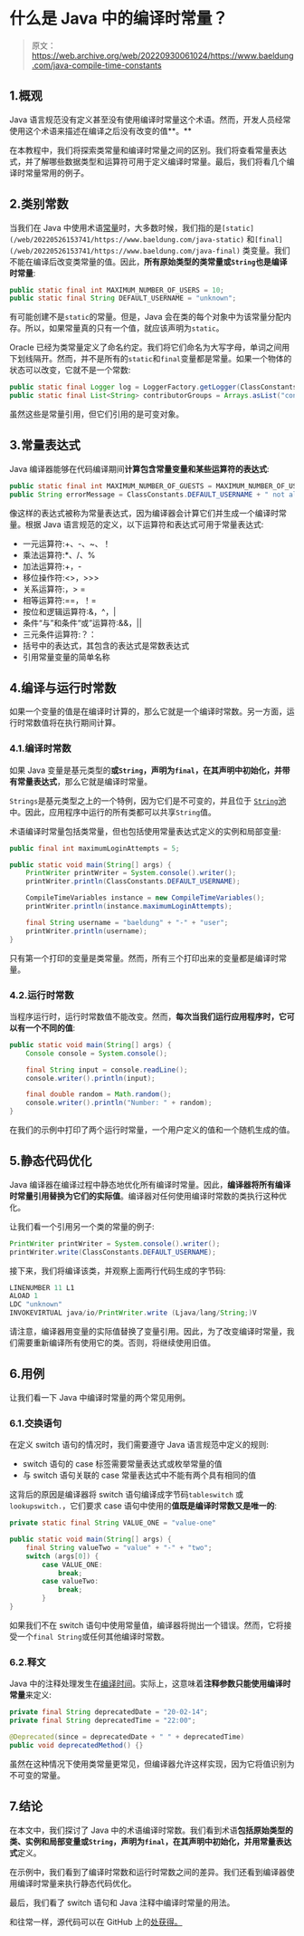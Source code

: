 # 什么是 Java 中的编译时常量？

> 原文：<https://web.archive.org/web/20220930061024/https://www.baeldung.com/java-compile-time-constants>

## 1.概观

Java 语言规范没有定义甚至没有使用编译时常量这个术语。然而，开发人员经常使用这个术语来描述在编译之后没有改变的值**。**

在本教程中，我们将探索类常量和编译时常量之间的区别。我们将查看常量表达式，并了解哪些数据类型和运算符可用于定义编译时常量。最后，我们将看几个编译时常量常用的例子。

## 2.类别常数

当我们在 Java 中使用术语[常量](/web/20220526153741/https://www.baeldung.com/java-constants-good-practices)时，大多数时候，我们指的是`[static](/web/20220526153741/https://www.baeldung.com/java-static)` 和`[final](/web/20220526153741/https://www.baeldung.com/java-final)` 类变量。我们不能在编译后改变类常量的值。因此，**所有原始类型的类常量或`String`也是编译时常量**:

```java
public static final int MAXIMUM_NUMBER_OF_USERS = 10;
public static final String DEFAULT_USERNAME = "unknown"; 
```

有可能创建不是`static`的常量。但是，Java 会在类的每个对象中为该常量分配内存。所以，如果常量真的只有一个值，就应该声明为`static`。

Oracle 已经为类常量定义了命名约定。我们将它们命名为大写字母，单词之间用下划线隔开。然而，并不是所有的`static`和`final`变量都是常量。如果一个物体的状态可以改变，它就不是一个常数:

```java
public static final Logger log = LoggerFactory.getLogger(ClassConstants.class);
public static final List<String> contributorGroups = Arrays.asList("contributor", "author");
```

虽然这些是常量引用，但它们引用的是可变对象。

## 3.常量表达式

Java 编译器能够在代码编译期间**计算包含常量变量和某些运算符的表达式**:

```java
public static final int MAXIMUM_NUMBER_OF_GUESTS = MAXIMUM_NUMBER_OF_USERS * 10;
public String errorMessage = ClassConstants.DEFAULT_USERNAME + " not allowed here.";
```

像这样的表达式被称为常量表达式，因为编译器会计算它们并生成一个编译时常量。根据 Java 语言规范的定义，以下运算符和表达式可用于常量表达式:

*   一元运算符:+、-、~、！
*   乘法运算符:*、/、%
*   加法运算符:+，-
*   移位操作符:<>，>>>
*   关系运算符:，> =
*   相等运算符:==，！=
*   按位和逻辑运算符:&，^，|
*   条件“与”和条件“或”运算符:&&，||
*   三元条件运算符:？：
*   括号中的表达式，其包含的表达式是常数表达式
*   引用常量变量的简单名称

## 4.编译与运行时常数

如果一个变量的值是在编译时计算的，那么它就是一个编译时常数。另一方面，运行时常数值将在执行期间计算。

### 4.1.编译时常数

如果 Java 变量是基元类型的**或`String`，声明为`final`，在其声明中初始化，并带有常量表达式**，那么它就是编译时常量。

`Strings`是基元类型之上的一个特例，因为它们是不可变的，并且位于 [`String`池](/web/20220526153741/https://www.baeldung.com/java-string-pool)中。因此，应用程序中运行的所有类都可以共享`String`值。

术语编译时常量包括类常量，但也包括使用常量表达式定义的实例和局部变量:

```java
public final int maximumLoginAttempts = 5;

public static void main(String[] args) {
    PrintWriter printWriter = System.console().writer();
    printWriter.println(ClassConstants.DEFAULT_USERNAME);

    CompileTimeVariables instance = new CompileTimeVariables();
    printWriter.println(instance.maximumLoginAttempts);

    final String username = "baeldung" + "-" + "user";
    printWriter.println(username);
}
```

只有第一个打印的变量是类常量。然而，所有三个打印出来的变量都是编译时常量。

### 4.2.运行时常数

当程序运行时，运行时常数值不能改变。然而，**每次当我们运行应用程序时，它可以有一个不同的值**:

```java
public static void main(String[] args) {
    Console console = System.console();

    final String input = console.readLine();
    console.writer().println(input);

    final double random = Math.random();
    console.writer().println("Number: " + random);
}
```

在我们的示例中打印了两个运行时常量，一个用户定义的值和一个随机生成的值。

## 5.静态代码优化

Java 编译器在编译过程中静态地优化所有编译时常量。因此，**编译器将所有编译时常量引用替换为它们的实际值**。编译器对任何使用编译时常数的类执行这种优化。

让我们看一个引用另一个类的常量的例子:

```java
PrintWriter printWriter = System.console().writer();
printWriter.write(ClassConstants.DEFAULT_USERNAME);
```

接下来，我们将编译该类，并观察上面两行代码生成的字节码:

```java
LINENUMBER 11 L1
ALOAD 1
LDC "unknown"
INVOKEVIRTUAL java/io/PrintWriter.write (Ljava/lang/String;)V
```

请注意，编译器用变量的实际值替换了变量引用。因此，为了改变编译时常量，我们需要重新编译所有使用它的类。否则，将继续使用旧值。

## 6.用例

让我们看一下 Java 中编译时常量的两个常见用例。

### 6.1.交换语句

在定义 switch 语句的情况时，我们需要遵守 Java 语言规范中定义的规则:

*   switch 语句的 case 标签需要常量表达式或枚举常量的值
*   与 switch 语句关联的 case 常量表达式中不能有两个具有相同的值

这背后的原因是编译器将 switch 语句编译成字节码`tableswitch` 或`lookupswitch.`，它们要求 case 语句中使用的**值既是编译时常数又是唯一的**:

```java
private static final String VALUE_ONE = "value-one"

public static void main(String[] args) {
    final String valueTwo = "value" + "-" + "two";
    switch (args[0]) {
        case VALUE_ONE:
            break;
        case valueTwo:
            break;
        }
}
```

如果我们不在 switch 语句中使用常量值，编译器将抛出一个错误。然而，它将接受一个`final String`或任何其他编译时常数。

### 6.2.释文

Java 中的注释处理发生在[编译时间](/web/20220526153741/https://www.baeldung.com/cs/compile-load-execution-time)。实际上，这意味着**注释参数只能使用编译时常量**来定义:

```java
private final String deprecatedDate = "20-02-14";
private final String deprecatedTime = "22:00";

@Deprecated(since = deprecatedDate + " " + deprecatedTime)
public void deprecatedMethod() {}
```

虽然在这种情况下使用类常量更常见，但编译器允许这样实现，因为它将值识别为不可变的常量。

## 7.结论

在本文中，我们探讨了 Java 中的术语编译时常数。我们看到术语**包括原始类型的类、实例和局部变量或`String`，声明为`final`，在其声明中初始化，并用常量表达式**定义。

在示例中，我们看到了编译时常数和运行时常数之间的差异。我们还看到编译器使用编译时常量来执行静态代码优化。

最后，我们看了 switch 语句和 Java 注释中编译时常量的用法。

和往常一样，源代码可以在 GitHub 上的[处获得。](https://web.archive.org/web/20220526153741/https://github.com/eugenp/tutorials/tree/master/core-java-modules/core-java-lang-4)
